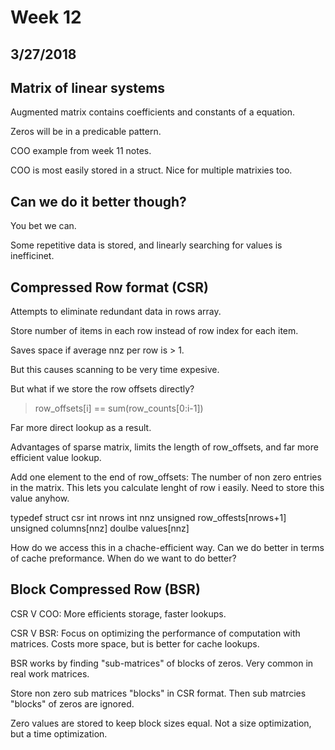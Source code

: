 # Week 12

## 3/27/2018

## Matrix of linear systems

Augmented matrix contains coefficients and constants of a equation.

Zeros will be in a predicable pattern. 

COO example from week 11 notes. 

COO is most easily stored in a struct. Nice for multiple matrixies too. 

## Can we do it better though?

You bet we can.

Some repetitive data is stored, and linearly searching for values is inefficinet. 

## Compressed Row format (CSR)

Attempts to eliminate redundant data in rows array.

Store number of items in each row instead of row index for each item.

Saves space if average nnz per row is > 1.

But this causes scanning to be very time expesive.

But what if we store the row offsets directly?

> row_offsets[i] == sum(row_counts[0:i-1])

Far more direct lookup as a result.

Advantages of sparse matrix, limits the length of row_offsets, and far more efficient value lookup.

Add one element to the end of row_offsets: The number of non zero entries in the matrix. 
This lets you calculate lenght of row i easily.
Need to store this value anyhow.

typedef struct csr
	int nrows
	int nnz
unsigned row_offests[nrows+1]
unsigned columns[nnz]
doulbe values[nnz]

How do we access this in a chache-efficient way. Can we do better in terms of cache preformance. When do we want to do better?

## Block Compressed Row (BSR)
 
CSR V COO: More efficients storage, faster lookups.

CSR V BSR: Focus on optimizing the performance of computation with matrices. Costs more space, but is better for cache lookups.

BSR works by finding "sub-matrices" of blocks of zeros. Very common in real work matrices.

Store non zero sub matrices "blocks" in CSR format. Then sub matrcies "blocks" of zeros are ignored.

Zero values are stored to keep block sizes equal. Not a size optimization, but a time optimization.


